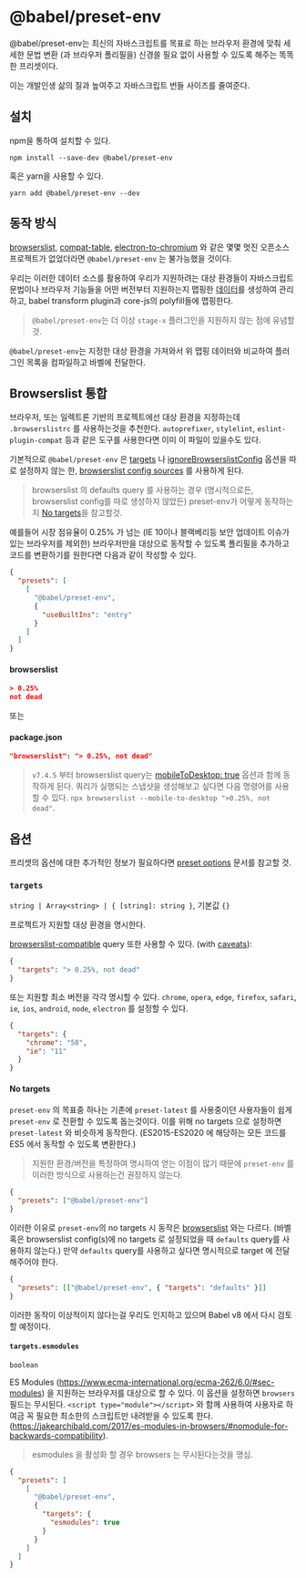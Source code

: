 # @babel/preset-env

@babel/preset-env는 최신의 자바스크립트를 목표로 하는 브라우저 환경에 맞춰 세세한 문법 변환 (과 브라우저 폴리필을) 신경쓸 필요 없이 사용할 수 있도록 해주는 똑똑한 프리셋이다.

이는 개발인생 삶의 질과 높여주고 자바스크립트 번들 사이즈를 줄여준다.

## 설치
npm을 통하여 설치할 수 있다.

```shell
npm install --save-dev @babel/preset-env
```

혹은 yarn을 사용할 수 있다.

```shell
yarn add @babel/preset-env --dev
```

## 동작 방식

[browserslist](https://github.com/browserslist/browserslist), [compat-table](https://github.com/kangax/compat-table), [electron-to-chromium](https://github.com/Kilian/electron-to-chromium) 와 같은 몇몇 멋진 오픈소스 프로젝트가 없었더라면 `@babel/preset-env` 는 불가능했을 것이다.

우리는 이러한 데이터 소스를 활용하여 우리가 지원하려는 대상 환경들이 자바스크립트 문법이나 브라우저 기능들을 어떤 버전부터 지원하는지 맵핑한 [데이터](https://github.com/babel/babel/blob/master/packages/babel-compat-data/data/plugins.json)를 생성하여 관리하고, babel transform plugin과 core-js의 polyfill들에 맵핑한다.

> `@babel/preset-env`는 더 이상 `stage-x` 플러그인을 지원하지 않는 점에 유념할것.

`@babel/preset-env`는 지정한 대상 환경을 가져와서 위 맵핑 데이터와 비교하여 플러그인 목록을 컴파일하고 바벨에 전달한다.

## Browserslist 통합

브라우저, 또는 일렉트론 기반의 프로젝트에선 대상 환경을 지정하는데 `.browserslistrc` 를 사용하는것을 추천한다. `autoprefixer`, `stylelint`, `eslint-plugin-compat` 등과 같은 도구를 사용한다면 이미 이 파일이 있을수도 있다.

기본적으로 `@babel/preset-env` 은 [targets](https://babeljs.io/docs/en/babel-preset-env#targets) 나 [ignoreBrowserslistConfig](https://babeljs.io/docs/en/babel-preset-env#ignorebrowserslistconfig) 옵션을 따로 설정하지 않는 한, [browserslist config sources](https://github.com/browserslist/browserslist#queries) 를 사용하게 된다.

> browserslist 의 defaults query 를 사용하는 경우 (명시적으로든, browserslist config를 따로 생성하지 않았든) preset-env가 어떻게 동작하는지 [No targets](https://babeljs.io/docs/en/babel-preset-env#no-targets)을 참고할것.

예를들어 시장 점유율이 0.25% 가 넘는 (IE 10이나 블랙베리등 보안 업데이트 이슈가 있는 브라우저를 제외한) 브라우저만을 대상으로 동작할 수 있도록 폴리필을 추가하고 코드를 변환하기를 원한다면 다음과 같이 작성할 수 있다.

```json
{
  "presets": [
    [
      "@babel/preset-env",
      {
        "useBuiltIns": "entry"
      }
    ]
  ]
}
```

#### browserslist
```json
> 0.25%
not dead
```

또는

#### package.json
```json
"browserslist": "> 0.25%, not dead"
```

> `v7.4.5` 부터 browserslist query는 [mobileToDesktop: true](https://github.com/browserslist/browserslist#js-api) 옵션과 함께 동작하게 된다. 쿼리가 실행되는 스냅샷을 생성해보고 싶다면 다음 명령어를 사용할 수 있다. `npx browserslist --mobile-to-desktop ">0.25%, not dead"`.

## 옵션

프리셋의 옵션에 대한 추가적인 정보가 필요하다면 [preset options](https://babeljs.io/docs/en/presets#preset-options) 문서를 참고할 것.

### `targets`
`string | Array<string> | { [string]: string }`, 기본값 `{}`

프로젝트가 지원할 대상 환경을 명시한다.

[browserslist-compatible](https://github.com/ai/browserslist) query 또한 사용할 수 있다. (with [caveats](https://babeljs.io/docs/en/babel-preset-env#ineffective-browserslist-queries)):

```json
{
  "targets": "> 0.25%, not dead"
}
```

또는 지원할 최소 버전을 각각 명시할 수 있다. `chrome`, `opera`, `edge`, `firefox`, `safari`, `ie`, `ios`, `android`, `node`, `electron` 를 설정할 수 있다.

```json
{
  "targets": {
    "chrome": "58",
    "ie": "11"
  }
}
```

#### No targets

`preset-env` 의 목표중 하나는 기존에 `preset-latest` 를 사용중이던 사용자들이 쉽게 `preset-env` 로 전환할 수 있도록 돕는것이다. 이를 위해 no targets 으로 설정하면 `preset-latest` 와 비슷하게 동작한다. (ES2015-ES2020 에 해당하는 모든 코드를 ES5 에서 동작할 수 있도록 변환한다.)

> 지원한 환경/버전을 특정하여 명시하여 얻는 이점이 많기 때문에 `preset-env` 를 이러한 방식으로 사용하는건 권장하지 않는다.

```json
{
  "presets": ["@babel/preset-env"]
}
```

이러한 이유로 `preset-env`의 no targets 시 동작은 [browserslist](https://github.com/browserslist/browserslist#queries) 와는 다르다. (바벨 혹은 browserslist config(s)에 no targets 로 설정되었을 때 `defaults` query를 사용하지 않는다.) 만약 `defaults` query를 사용하고 싶다면 명시적으로 target 에 전달해주어야 한다.

```json
{
  "presets": [["@babel/preset-env", { "targets": "defaults" }]]
}
```

이러한 동작이 이상적이지 않다는걸 우리도 인지하고 있으며 Babel v8 에서 다시 검토할 예정이다.

#### `targets.esmodules`
`boolean`

ES Modules (https://www.ecma-international.org/ecma-262/6.0/#sec-modules) 을 지원하는 브라우저를 대상으로 할 수 있다. 이 옵션을 설정하면 `browsers` 필드는 무시된다. `<script type="module"></script>` 와 함께 사용하여 사용자로 하여금 꼭 필요한 최소한의 스크립트만 내려받을 수 있도록 한다. (https://jakearchibald.com/2017/es-modules-in-browsers/#nomodule-for-backwards-compatibility).

> esmodules 을 활성화 할 경우 browsers 는 무시된다는것을 명심.

```json
{
  "presets": [
    [
      "@babel/preset-env",
      {
        "targets": {
          "esmodules": true
        }
      }
    ]
  ]
}
```
